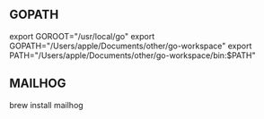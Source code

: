 ## GOPATH
export GOROOT="/usr/local/go"
export GOPATH="/Users/apple/Documents/other/go-workspace"
export PATH="/Users/apple/Documents/other/go-workspace/bin:$PATH"

## MAILHOG
brew install mailhog
